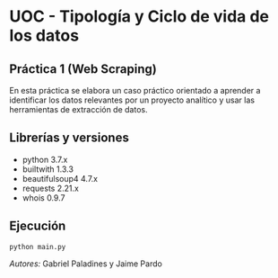 # UOC - Tipología y Ciclo de vida de los datos

## Práctica 1 (Web Scraping)
En esta práctica se elabora un caso práctico orientado a aprender a identificar los datos
relevantes por un proyecto analítico y usar las herramientas de extracción de datos.

## Librerías y versiones
* python 3.7.x
* builtwith 1.3.3
* beautifulsoup4 4.7.x
* requests 2.21.x
* whois 0.9.7

## Ejecución

`python main.py`

*Autores:* Gabriel Paladines y Jaime Pardo

